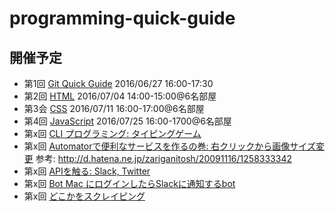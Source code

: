 # programming-quick-guide

## 開催予定

- 第1回 [Git Quick Guide](https://github.com/syokenz/programming-quick-guide/tree/master/20160627_git) 2016/06/27 16:00-17:30
- 第2回 [HTML](https://github.com/syokenz/programming-quick-guide/tree/master/20160704_html) 2016/07/04 14:00-15:00@6名部屋
- 第3会 [CSS](https://github.com/syokenz/programming-quick-guide/tree/master/20160711_css) 2016/07/11 16:00-17:00@6名部屋
- 第4回 [JavaScript](https://github.com/syokenz/programming-quick-guide/tree/master/20160725_javascript) 2016/07/25 16:00-1700@6名部屋
- 第x回 [CLI プログラミング: タイピングゲーム]()
- 第x回 [Automatorで便利なサービスを作るの巻: 右クリックから画像サイズ変更]()  参考: http://d.hatena.ne.jp/zariganitosh/20091116/1258333342
- 第x回 [APIを触る: Slack, Twitter]()
- 第x回 [Bot Mac にログインしたらSlackに通知するbot]()
- 第x回 [どこかをスクレイピング]()
